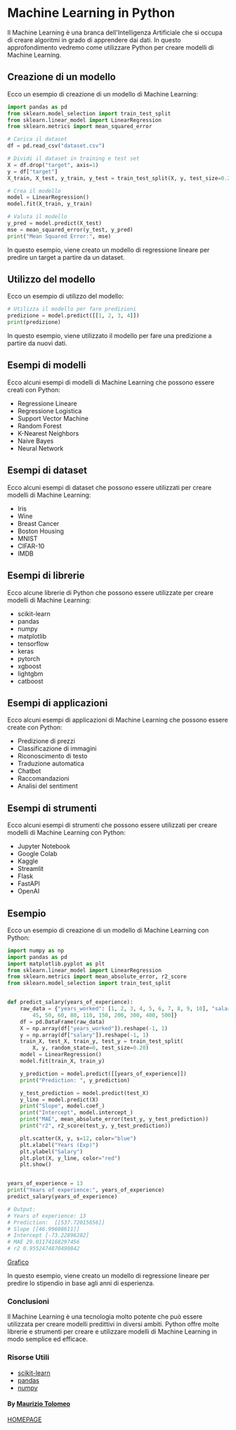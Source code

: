# Machine Learning in Python

Il Machine Learning è una branca dell'Intelligenza Artificiale che si occupa di creare algoritmi in grado di apprendere dai dati. In questo approfondimento vedremo come utilizzare Python per creare modelli di Machine Learning.

## Creazione di un modello

Ecco un esempio di creazione di un modello di Machine Learning:

```python
import pandas as pd
from sklearn.model_selection import train_test_split
from sklearn.linear_model import LinearRegression
from sklearn.metrics import mean_squared_error

# Carica il dataset
df = pd.read_csv("dataset.csv")

# Dividi il dataset in training e test set
X = df.drop("target", axis=1)
y = df["target"]
X_train, X_test, y_train, y_test = train_test_split(X, y, test_size=0.2, random_state=42)

# Crea il modello
model = LinearRegression()
model.fit(X_train, y_train)

# Valuta il modello
y_pred = model.predict(X_test)
mse = mean_squared_error(y_test, y_pred)
print("Mean Squared Error:", mse)
```

In questo esempio, viene creato un modello di regressione lineare per predire un target a partire da un dataset.

## Utilizzo del modello

Ecco un esempio di utilizzo del modello:

```python
# Utilizza il modello per fare predizioni
predizione = model.predict([[1, 2, 3, 4]])
print(predizione)
```

In questo esempio, viene utilizzato il modello per fare una predizione a partire da nuovi dati.

## Esempi di modelli

Ecco alcuni esempi di modelli di Machine Learning che possono essere creati con Python:

- Regressione Lineare
- Regressione Logistica
- Support Vector Machine
- Random Forest
- K-Nearest Neighbors
- Naive Bayes
- Neural Network

## Esempi di dataset

Ecco alcuni esempi di dataset che possono essere utilizzati per creare modelli di Machine Learning:

- Iris
- Wine
- Breast Cancer
- Boston Housing
- MNIST
- CIFAR-10
- IMDB

## Esempi di librerie

Ecco alcune librerie di Python che possono essere utilizzate per creare modelli di Machine Learning:

- scikit-learn
- pandas
- numpy
- matplotlib
- tensorflow
- keras
- pytorch
- xgboost
- lightgbm
- catboost

## Esempi di applicazioni

Ecco alcuni esempi di applicazioni di Machine Learning che possono essere create con Python:

- Predizione di prezzi
- Classificazione di immagini
- Riconoscimento di testo
- Traduzione automatica
- Chatbot
- Raccomandazioni
- Analisi del sentiment

## Esempi di strumenti

Ecco alcuni esempi di strumenti che possono essere utilizzati per creare modelli di Machine Learning con Python:

- Jupyter Notebook
- Google Colab
- Kaggle
- Streamlit
- Flask
- FastAPI
- OpenAI

## Esempio

Ecco un esempio di creazione di un modello di Machine Learning con Python:

```python
import numpy as np
import pandas as pd
import matplotlib.pyplot as plt
from sklearn.linear_model import LinearRegression
from sklearn.metrics import mean_absolute_error, r2_score
from sklearn.model_selection import train_test_split


def predict_salary(years_of_experience):
    raw_data = {"years_worked": [1, 2, 3, 4, 5, 6, 7, 8, 9, 10], "salary": [
        45, 50, 60, 80, 110, 150, 200, 300, 400, 500]}
    df = pd.DataFrame(raw_data)
    X = np.array(df["years_worked"]).reshape(-1, 1)
    y = np.array(df["salary"]).reshape(-1, 1)
    train_X, test_X, train_y, test_y = train_test_split(
        X, y, random_state=0, test_size=0.20)
    model = LinearRegression()
    model.fit(train_X, train_y)

    y_prediction = model.predict([[years_of_experience]])
    print("Prediction: ", y_prediction)

    y_test_prediction = model.predict(test_X)
    y_line = model.predict(X)
    print("Slope", model.coef_)
    print("Intercept", model.intercept_)
    print("MAE", mean_absolute_error(test_y, y_test_prediction))
    print("r2", r2_score(test_y, y_test_prediction))

    plt.scatter(X, y, s=12, color="blue")
    plt.xlabel("Years (Exp)")
    plt.ylabel("Salary")
    plt.plot(X, y_line, color="red")
    plt.show()


years_of_experience = 13
print("Years of experience:", years_of_experience)
predict_salary(years_of_experience)

# Output:
# Years of experience: 13
# Prediction:  [[537.72015656]]
# Slope [[46.99608611]]
# Intercept [-73.22896282]
# MAE 29.01174168297456
# r2 0.9552474870490842
```

[Grafico](https://github.com/moris88/formazione-python/assets/images/machine-learning.png)

In questo esempio, viene creato un modello di regressione lineare per predire lo stipendio in base agli anni di esperienza.

### Conclusioni

Il Machine Learning è una tecnologia molto potente che può essere utilizzata per creare modelli predittivi in diversi ambiti. Python offre molte librerie e strumenti per creare e utilizzare modelli di Machine Learning in modo semplice ed efficace.

### Risorse Utili

- [scikit-learn](https://scikit-learn.org/stable/)
- [pandas](https://pandas.pydata.org/)
- [numpy](https://numpy.org/)

#### By [Maurizio Tolomeo](https://github.com/moris88)

[HOMEPAGE](https://moris88.github.io/formazione-python/)
